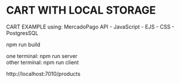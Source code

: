 # CART WITH LOCAL STORAGE
CART EXAMPLE using: MercadoPago API - JavaScript - EJS - CSS - PostgresSQL

npm run build 

one terminal: npm run server <br>
other terminal: npm run client

http://localhost:7010/products
